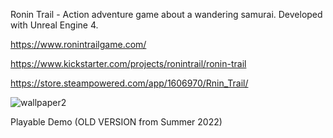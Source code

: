 Ronin Trail - Action adventure game about a wandering samurai. Developed with Unreal Engine 4.

https://www.ronintrailgame.com/

https://www.kickstarter.com/projects/ronintrail/ronin-trail

https://store.steampowered.com/app/1606970/Rnin_Trail/

![wallpaper2](https://user-images.githubusercontent.com/38790262/217152086-ba840d91-88d4-4a1f-a850-90ca866e7af2.png)

Playable Demo (OLD VERSION from Summer 2022)

